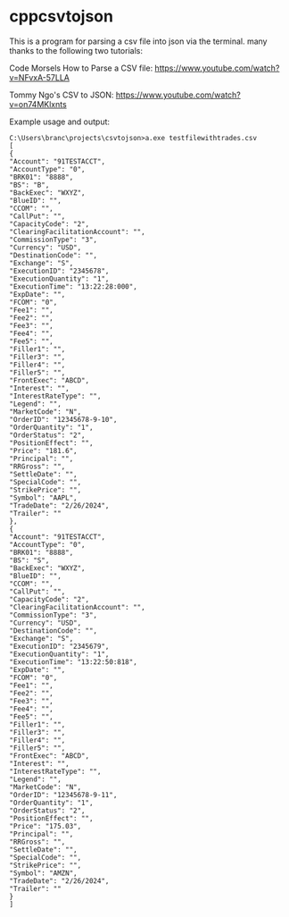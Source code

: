 # cppcsvtojson

This is a program for parsing a csv file into json via the terminal. many thanks to the following two tutorials:

Code Morsels How to Parse a CSV file:
https://www.youtube.com/watch?v=NFvxA-57LLA

Tommy Ngo's CSV to JSON:
https://www.youtube.com/watch?v=on74MKlxnts

Example usage and output:

```
C:\Users\branc\projects\csvtojson>a.exe testfilewithtrades.csv
[
{
"Account": "91TESTACCT",
"AccountType": "0",
"BRK01": "8888",
"BS": "B",
"BackExec": "WXYZ",
"BlueID": "",
"CCOM": "",
"CallPut": "",
"CapacityCode": "2",
"ClearingFacilitationAccount": "",
"CommissionType": "3",
"Currency": "USD",
"DestinationCode": "",
"Exchange": "S",
"ExecutionID": "2345678",
"ExecutionQuantity": "1",
"ExecutionTime": "13:22:28:000",
"ExpDate": "",
"FCOM": "0",
"Fee1": "",
"Fee2": "",
"Fee3": "",
"Fee4": "",
"Fee5": "",
"Filler1": "",
"Filler3": "",
"Filler4": "",
"Filler5": "",
"FrontExec": "ABCD",
"Interest": "",
"InterestRateType": "",
"Legend": "",
"MarketCode": "N",
"OrderID": "12345678-9-10",
"OrderQuantity": "1",
"OrderStatus": "2",
"PositionEffect": "",
"Price": "181.6",
"Principal": "",
"RRGross": "",
"SettleDate": "",
"SpecialCode": "",
"StrikePrice": "",
"Symbol": "AAPL",
"TradeDate": "2/26/2024",
"Trailer": ""
},
{
"Account": "91TESTACCT",
"AccountType": "0",
"BRK01": "8888",
"BS": "S",
"BackExec": "WXYZ",
"BlueID": "",
"CCOM": "",
"CallPut": "",
"CapacityCode": "2",
"ClearingFacilitationAccount": "",
"CommissionType": "3",
"Currency": "USD",
"DestinationCode": "",
"Exchange": "S",
"ExecutionID": "2345679",
"ExecutionQuantity": "1",
"ExecutionTime": "13:22:50:818",
"ExpDate": "",
"FCOM": "0",
"Fee1": "",
"Fee2": "",
"Fee3": "",
"Fee4": "",
"Fee5": "",
"Filler1": "",
"Filler3": "",
"Filler4": "",
"Filler5": "",
"FrontExec": "ABCD",
"Interest": "",
"InterestRateType": "",
"Legend": "",
"MarketCode": "N",
"OrderID": "12345678-9-11",
"OrderQuantity": "1",
"OrderStatus": "2",
"PositionEffect": "",
"Price": "175.03",
"Principal": "",
"RRGross": "",
"SettleDate": "",
"SpecialCode": "",
"StrikePrice": "",
"Symbol": "AMZN",
"TradeDate": "2/26/2024",
"Trailer": ""
}
]
```
